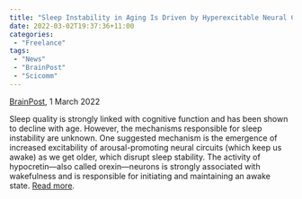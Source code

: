 ```yaml
---
title: "Sleep Instability in Aging Is Driven by Hyperexcitable Neural Circuits"
date: 2022-03-02T19:37:36+11:00
categories:
 - "Freelance"
tags:
 - "News"
 - "BrainPost" 
 - "Scicomm"
---
```


<!--more-->

[BrainPost](https://www.brainpost.co/), 1 March 2022

Sleep quality is strongly linked with cognitive function and has been shown to decline with age. However, the mechanisms responsible for sleep instability are unknown. One suggested mechanism is the emergence of increased excitability of arousal-promoting neural circuits (which keep us awake) as we get older, which disrupt sleep stability. The activity of hypocretin—also called orexin—neurons is strongly associated with wakefulness and is responsible for initiating and maintaining an awake state. [Read more](https://www.brainpost.co/weekly-brainpost/2022/3/1/sleep-instability-in-aging-is-driven-by-hyperexcitable-neural-circuits). 